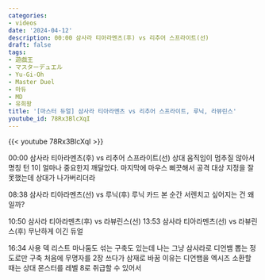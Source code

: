 ```yaml
---
categories:
- videos
date: '2024-04-12'
description: 00:00 삼사라 티아라멘츠(후) vs 리추어 스프라이트(선)
draft: false
tags:
- 遊戯王
- マスターデュエル
- Yu-Gi-Oh
- Master Duel
- 마듀
- MD
- 유희왕
title: '[마스터 듀얼] 삼사라 티아라멘츠 vs 리추어 스프라이트, 루닉, 라뷰린스'
youtube_id: 78Rx3BlcXqI
---
```



{{< youtube 78Rx3BlcXqI >}}

00:00 삼사라 티아라멘츠(후) vs 리추어 스프라이트(선)
상대 움직임이 멈추질 않아서 명칭 턴 1이 얼마나 중요한지 깨달았다.
마지막에 마우스 삐끗해서 공격 대상 지정을 잘못했는데 상대가 나가버리더라

08:38 삼사라 티아라멘츠(선) vs 루닉(후)
루닉 카드 본 순간 서렌치고 싶어지는 건 왜일까?

10:50 삼사라 티아라멘츠(후) vs 라뷰린스(선)
13:53 삼사라 티아라멘츠(선) vs 라뷰린스(후)
무난하게 이긴 듀얼

16:34 사용 덱 리스트
마나둠도 섞는 구축도 있는데 나는 그냥 삼사라로 디언뱀 뽑는 정도로만 구축
처음에 무명자를 2장 쓰다가 삼재로 바꿈
이유는 디언뱀을 엑시즈 소환할 때는 상대 몬스터를 레벨 8로 취급할 수 있어서